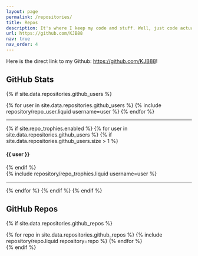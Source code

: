 ```yaml
---
layout: page
permalink: /repositories/
title: Repos
description: It's where I keep my code and stuff. Well, just code actually. All of my work is stored on Github. Feel free to check my repos out! (The Github API can take a second to respond, so give it a second!).
url: https://github.com/KJB88
nav: true
nav_order: 4
---
```


Here is the direct link to my Github: <a href="https://github.com/KJB88">https://github.com/KJB88</a>!

## GitHub Stats

{% if site.data.repositories.github_users %}

<div class="repositories d-flex flex-wrap flex-md-row flex-column justify-content-between align-items-center">
  {% for user in site.data.repositories.github_users %}
    {% include repository/repo_user.liquid username=user %}
  {% endfor %}
</div>

---

{% if site.repo_trophies.enabled %}
{% for user in site.data.repositories.github_users %}
{% if site.data.repositories.github_users.size > 1 %}

  <h4>{{ user }}</h4>
  {% endif %}
  <div class="repositories d-flex flex-wrap flex-md-row flex-column justify-content-between align-items-center">
  {% include repository/repo_trophies.liquid username=user %}
  </div>

---

{% endfor %}
{% endif %}
{% endif %}

## GitHub Repos

{% if site.data.repositories.github_repos %}

<div class="repositories d-flex flex-wrap flex-md-row flex-column justify-content-between align-items-center">
  {% for repo in site.data.repositories.github_repos %}
    {% include repository/repo.liquid repository=repo %}
  {% endfor %}
</div>
{% endif %}
